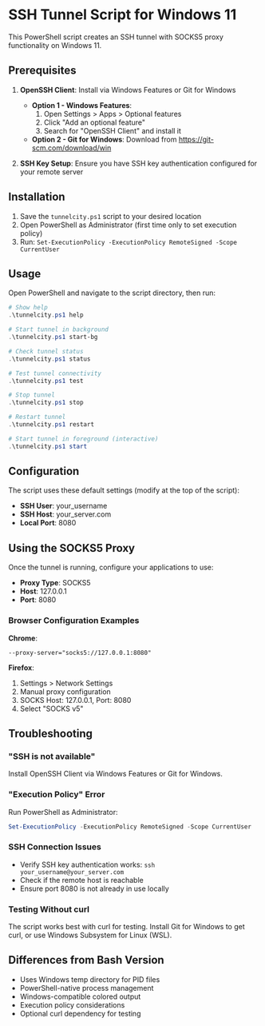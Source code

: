 # SSH Tunnel Script for Windows 11

This PowerShell script creates an SSH tunnel with SOCKS5 proxy functionality on Windows 11.

## Prerequisites

1. **OpenSSH Client**: Install via Windows Features or Git for Windows
   - **Option 1 - Windows Features**:
     1. Open Settings > Apps > Optional features
     2. Click "Add an optional feature"
     3. Search for "OpenSSH Client" and install it
   - **Option 2 - Git for Windows**: Download from https://git-scm.com/download/win

2. **SSH Key Setup**: Ensure you have SSH key authentication configured for your remote server

## Installation

1. Save the `tunnelcity.ps1` script to your desired location
2. Open PowerShell as Administrator (first time only to set execution policy)
3. Run: `Set-ExecutionPolicy -ExecutionPolicy RemoteSigned -Scope CurrentUser`

## Usage

Open PowerShell and navigate to the script directory, then run:

```powershell
# Show help
.\tunnelcity.ps1 help

# Start tunnel in background
.\tunnelcity.ps1 start-bg

# Check tunnel status
.\tunnelcity.ps1 status

# Test tunnel connectivity
.\tunnelcity.ps1 test

# Stop tunnel
.\tunnelcity.ps1 stop

# Restart tunnel
.\tunnelcity.ps1 restart

# Start tunnel in foreground (interactive)
.\tunnelcity.ps1 start
```

## Configuration

The script uses these default settings (modify at the top of the script):
- **SSH User**: your_username
- **SSH Host**: your_server.com
- **Local Port**: 8080

## Using the SOCKS5 Proxy

Once the tunnel is running, configure your applications to use:
- **Proxy Type**: SOCKS5
- **Host**: 127.0.0.1
- **Port**: 8080

### Browser Configuration Examples

**Chrome**:
```
--proxy-server="socks5://127.0.0.1:8080"
```

**Firefox**:
1. Settings > Network Settings
2. Manual proxy configuration
3. SOCKS Host: 127.0.0.1, Port: 8080
4. Select "SOCKS v5"

## Troubleshooting

### "SSH is not available"
Install OpenSSH Client via Windows Features or Git for Windows.

### "Execution Policy" Error
Run PowerShell as Administrator:
```powershell
Set-ExecutionPolicy -ExecutionPolicy RemoteSigned -Scope CurrentUser
```

### SSH Connection Issues
- Verify SSH key authentication works: `ssh your_username@your_server.com`
- Check if the remote host is reachable
- Ensure port 8080 is not already in use locally

### Testing Without curl
The script works best with curl for testing. Install Git for Windows to get curl, or use Windows Subsystem for Linux (WSL).

## Differences from Bash Version

- Uses Windows temp directory for PID files
- PowerShell-native process management
- Windows-compatible colored output
- Execution policy considerations
- Optional curl dependency for testing